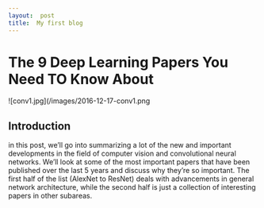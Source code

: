 ```yaml
---
layout:  post
title:  My first blog
---
```

# The 9 Deep Learning Papers You Need TO Know About
![conv1.jpg](/images/2016-12-17-conv1.png
## Introduction
in this post, we’ll go into summarizing a lot of the new and important developments in the field of computer vision and convolutional neural networks. We’ll look at some of the most important papers that have been published over the last 5 years and discuss why they’re so important.  The first half of the list (AlexNet to ResNet) deals with advancements in general network architecture, while the second half is just a collection of interesting papers in other subareas. 

